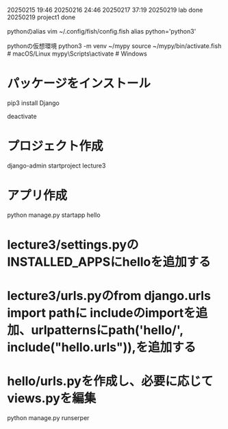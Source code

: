 20250215 19:46
20250216 24:46
20250217 37:19
20250219 lab done
20250219 project1 done

pythonのalias
vim ~/.config/fish/config.fish
alias python='python3'

pythonの仮想環境
python3 -m venv ~/mypy
source ~/mypy/bin/activate.fish # macOS/Linux
mypy\Scripts\activate     # Windows

# パッケージをインストール
pip3 install Django

deactivate

# プロジェクト作成
django-admin startproject lecture3

# アプリ作成
python manage.py startapp hello

# lecture3/settings.pyのINSTALLED_APPSにhelloを追加する
# lecture3/urls.pyのfrom django.urls import pathに includeのimportを追加、urlpatternsにpath('hello/', include("hello.urls")),を追加する
# hello/urls.pyを作成し、必要に応じてviews.pyを編集


python manage.py runserper


